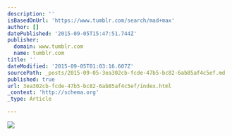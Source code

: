 ```yaml
---
description: ''
isBasedOnUrl: 'https://www.tumblr.com/search/mad+max'
author: []
datePublished: '2015-09-05T15:47:51.744Z'
publisher:
  domain: www.tumblr.com
  name: tumblr.com
title: ''
dateModified: '2015-09-05T01:03:16.607Z'
sourcePath: _posts/2015-09-05-3ea302cb-fcde-47b5-bc82-6ab85af4c5ef.md
published: true
url: 3ea302cb-fcde-47b5-bc82-6ab85af4c5ef/index.html
_context: 'http://schema.org'
_type: Article

---
```

![](https://33.media.tumblr.com/c2970e3275283a8bf54b39991b50f767/tumblr_nu5xpudR3T1r3ftwpo1_400.gif)